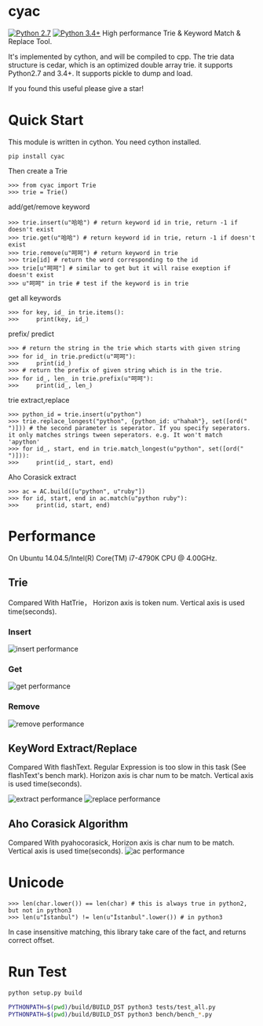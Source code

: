 # cyac
[![Python 2.7](https://img.shields.io/badge/python-2.7-blue.svg)](https://www.python.org/downloads/release/python-270/)
[![Python 3.4+](https://img.shields.io/badge/python-3.4+-blue.svg)](https://www.python.org/downloads/release/python-340/)
High performance Trie & Keyword Match & Replace Tool.

It's implemented by cython, and will be compiled to cpp. The trie data structure is cedar, which is an optimized double array trie. it supports Python2.7 and 3.4+. It supports pickle to dump and load.

 If you found this useful please give a star!

# Quick Start
This module is written in cython. You need cython installed.

```
pip install cyac
```

Then create a Trie
```
>>> from cyac import Trie
>>> trie = Trie()
```

add/get/remove keyword
```
>>> trie.insert(u"哈哈") # return keyword id in trie, return -1 if doesn't exist
>>> trie.get(u"哈哈") # return keyword id in trie, return -1 if doesn't exist
>>> trie.remove(u"呵呵") # return keyword in trie
>>> trie[id] # return the word corresponding to the id
>>> trie[u"呵呵"] # similar to get but it will raise exeption if doesn't exist
>>> u"呵呵" in trie # test if the keyword is in trie
```

get all keywords
```
>>> for key, id_ in trie.items():
>>>     print(key, id_)
```

prefix/ predict
```
>>> # return the string in the trie which starts with given string
>>> for id_ in trie.predict(u"呵呵"):
>>>     print(id_)
>>> # return the prefix of given string which is in the trie.
>>> for id_, len_ in trie.prefix(u"呵呵"):
>>>     print(id_, len_)
```

trie extract,replace
```
>>> python_id = trie.insert(u"python")
>>> trie.replace_longest("python", {python_id: u"hahah"}, set([ord(" ")])) # the second parameter is seperator. If you specify seperators. it only matches strings tween seperators. e.g. It won't match 'apython'
>>> for id_, start, end in trie.match_longest(u"python", set([ord(" ")])):
>>>     print(id_, start, end)
```

Aho Corasick extract
```
>>> ac = AC.build([u"python", u"ruby"])
>>> for id, start, end in ac.match(u"python ruby"):
>>>     print(id, start, end)
```


# Performance
On  Ubuntu 14.04.5/Intel(R) Core(TM) i7-4790K CPU @ 4.00GHz. 

## Trie
Compared With HatTrie， Horizon axis is token num. Vertical axis is used time(seconds).
### Insert 
![insert performance](./bench/insert_performance.png)

### Get
![get performance](./bench/get_performance.png)

### Remove
![remove performance](./bench/remove_performance.png)

## KeyWord Extract/Replace

Compared With flashText. Regular Expression is too slow in this task (See flashText's bench mark).  Horizon axis is char num to be match. Vertical axis is used time(seconds).

![extract performance](./bench/extract_performance.png)
![replace performance](./bench/replace_performance.png)

## Aho Corasick Algorithm
Compared With pyahocorasick, Horizon axis is char num to be match. Vertical axis is used time(seconds).
![ac performance](./bench/ac_performance.png)

# Unicode

```
>>> len(char.lower()) == len(char) # this is always true in python2, but not in python3
>>> len(u"İstanbul") != len(u"İstanbul".lower()) # in python3
```

In case insensitive matching, this library take care of the fact, and returns correct offset. 

# Run Test
```bash
python setup.py build

PYTHONPATH=$(pwd)/build/BUILD_DST python3 tests/test_all.py
PYTHONPATH=$(pwd)/build/BUILD_DST python3 bench/bench_*.py
```